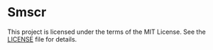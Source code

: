 # Smscr

This project is licensed under the terms of the MIT License. See the [LICENSE](LICENSE) file for details.
